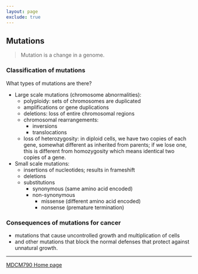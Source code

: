 ```yaml
---
layout: page
exclude: true
---
```

## Mutations

> Mutation is a change in a genome.

### Classification of mutations
What types of mutations are there?
* Large scale mutations (chromosome abnormalities):
	* polyploidy: sets of chromosomes are duplicated
	* amplifications or gene duplications
	* deletions: loss of entire chromosomal regions
	* chromosomal rearrangements:
		* inversions
		* translocations
	* loss of heterozygosity: in diploid cells, we have two copies of each gene, somewhat different as inherited from parents; if we lose one, this is different from homozygosity which means identical two copies of a gene.
* Small scale mutations:
	* insertions of nucleotides; results in frameshift
	* deletions
	* substitutions
		* synonymous (same amino acid encoded)
		* non-synonymous
			* missense (different amino acid encoded)
			* nonsense (premature termination)

### Consequences of mutations for cancer
* mutations that cause uncontrolled growth and multiplication of cells
* and other mutations that block the normal defenses that protect against unnatural growth.

---

[MDCM790 Home page](mdcm790.md)
